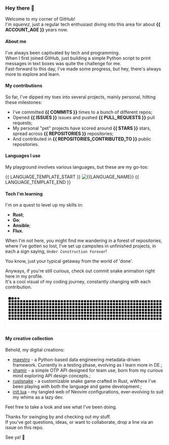 ### Hey there 👋

Welcome to my corner of GitHub!\
I'm *squerez*, just a regular tech enthusiast diving into this area for about **{{ ACCOUNT_AGE }}** years now.

#### About me

I've always been captivated by tech and programming. \
When I first joined GitHub, just building a simple Python script to print messages in text boxes was quite
the challenge for me.\
Fast-forward to this day, I've made some progress, but hey, there's always more to explore and learn.

#### My contributions

So far, I've dipped my toes into several projects, mainly personal, hitting these milestones:

- I've committed **{{ COMMITS }}** times to a bunch of different repos;
- Opened **{{ ISSUES }}** issues and pushed **{{ PULL_REQUESTS }}** pull requests;
- My personal "pet" projects have scored around **{{ STARS }}** stars, spread across **{{ REPOSITORIES }}** repositories;
- And contributed in **{{ REPOSITORIES_CONTRIBUTED_TO  }}** public repositories.

#### Languages I use

My playground involves various languages, but these are my go-tos:

{{ LANGUAGE_TEMPLATE_START }}
![{{LANGUAGE_NAME}}](https://img.shields.io/static/v1?style=flat-square&label=%E2%A0%80&color=555&labelColor={{LANGUAGE_COLOR:uri}}&message={{LANGUAGE_NAME:uri}}%EF%B8%B1{{LANGUAGE_PERCENT:uri}}%25)
{{ LANGUAGE_TEMPLATE_END }}

#### Tech I'm learning 

I'm on a quest to level up my skills in:

- **Rust**;
- **Go**;
- **Ansible**;
- **Flux**.

When I'm not here, you might find me wandering in a forest of repositories, where I've gotten so lost, I've set up campsites in unfinished projects, in each a sign saying, `Under Construction Forever`!

You know, just your typical getaway from the world of 'done'.

Anyways, if you're still curious, check out commit snake animation right here in my profile.\
It's a cool visual of my coding journey, constantly changing with each contribution.

<picture>
  <source media="(prefers-color-scheme: dark)" srcset="https://raw.githubusercontent.com/squerez/squerez/output/github-contribution-grid-snake-dark.svg">
  <img alt="github contribution grid snake animation" src="https://raw.githubusercontent.com/squerez/squerez/output/github-contribution-grid-snake-dark.svg">
</picture>

#### My creative collection

Behold, my digital creations:

- [maestro](https://github.com/squerez/maestro) - a Python-based data engineering metadata-driven framework. Currently in a testing phase, evolving as I learn more in DE.; 
- [shamir](https://github.com/squerez/shamir) - a simple OTP API designed for team use, born from my curious mind exploring API design concepts.; 
- [rustsnake](https://github.com/squerez/rustnake) - a customizable snake game crafted in Rust, wWhere I've been playing with both the language and game development.; 
- [init.lua](https://github.com/squerez/init.lua) - my tangled web of Neovim configurations, ever-evolving to suit my whims as a lazy dev.

Feel free to take a look and see what I've been doing.

Thanks for swinging by and checking out my stuff.\
If you've got questions, ideas, or want to collaborate, drop a line via an issue on this repo. 

See ya! 👋
